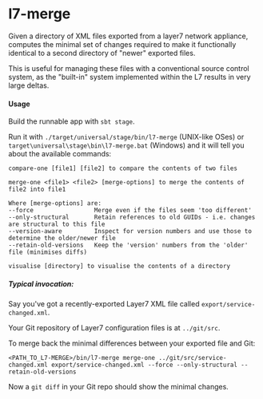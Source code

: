 l7-merge
============================

Given a directory of XML files exported from a layer7 network appliance,
computes the minimal set of changes required to make it functionally 
identical to a second directory of "newer" exported files.

This is useful for managing these files with a conventional source control system, as
the "built-in" system implemented within the L7 results in very large deltas.

#### Usage

Build the runnable app with `sbt stage`.

Run it with `./target/universal/stage/bin/l7-merge` (UNIX-like OSes) or
`target\universal\stage\bin\l7-merge.bat` (Windows)
and it will tell you about the available commands:

```
compare-one [file1] [file2] to compare the contents of two files

merge-one <file1> <file2> [merge-options] to merge the contents of file2 into file1

Where [merge-options] are:
--force                 Merge even if the files seem 'too different'
--only-structural       Retain references to old GUIDs - i.e. changes are structural to this file
--version-aware         Inspect for version numbers and use those to determine the older/newer file
--retain-old-versions   Keep the 'version' numbers from the 'older' file (minimises diffs)

visualise [directory] to visualise the contents of a directory
```

##### Typical invocation:
Say you've got a recently-exported Layer7 XML file called `export/service-changed.xml`.

Your Git repository of Layer7 configuration files is at `../git/src`.

To merge back the minimal differences between your exported file and Git:

```
<PATH_TO_L7-MERGE>/bin/l7-merge merge-one ../git/src/service-changed.xml export/service-changed.xml --force --only-structural --retain-old-versions
```

Now a `git diff` in your Git repo should show the minimal changes.

